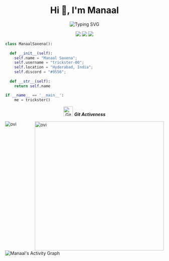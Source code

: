 <h1 align="center">Hi 👋, I'm Manaal</h1>

<div align="center">
  
![Typing SVG](http://readme-typing-svg.herokuapp.com?duration=5008&color=2951F7&center=true&vCenter=true&width=650&lines=I+LIKE+TO+BUILD+MACHINES+THAT+ARE+POWERED+BY+DATA)

</div>
  
<p>
<div align="center">
  <img src="https://img.shields.io/badge/-HTML-c58545?style=for-the-badge&logo=html5&logoColor=c58545&labelColor=282828">
  <img src="https://img.shields.io/badge/-CSS-d1a01f?style=for-the-badge&logo=css3&logoColor=d1a01f&labelColor=282828">
  <img src="https://img.shields.io/badge/-Python-98b982?style=for-the-badge&logo=python&logoColor=98b982&labelColor=282828">
</div>
</p>

```python
class ManaalSaxena():
    
  def __init__(self):
    self.name = "Manaal Saxena";
    self.username = "trickster-00";
    self.location = "Hyderabad, India";
    self.discord = "#9556";
  
  def __str__(self):
    return self.name

if __name__ == '__main__':
    me = trickster()
```


<p align="center">
 <img src="https://media.giphy.com/media/W5eoZHPpUx9sapR0eu/giphy.gif" width="30px" alt="Git"/>&nbsp;<i><b>Git Activeness</b></i></p>
 
<p><img align="left" src="https://github-readme-stats.vercel.app/api/top-langs?username=trickster-00&show_icons=true&locale=en&layout=compact&theme=chartreuse-dark" alt="ovi" /></p>
<p>&nbsp;<img align="right" src="https://github-readme-stats.vercel.app/api?username=trickster-00&show_icons=true&locale=en&theme=chartreuse-dark" alt="ovi" width="410" /></p>
<br><br><br><br><br>
<br>
<br>


![Manaal's Activity Graph](https://activity-graph.herokuapp.com/graph?username=trickster-00&custom_title=Trickster%2000's%20Contribution%20Graph&theme=react-dark&)
